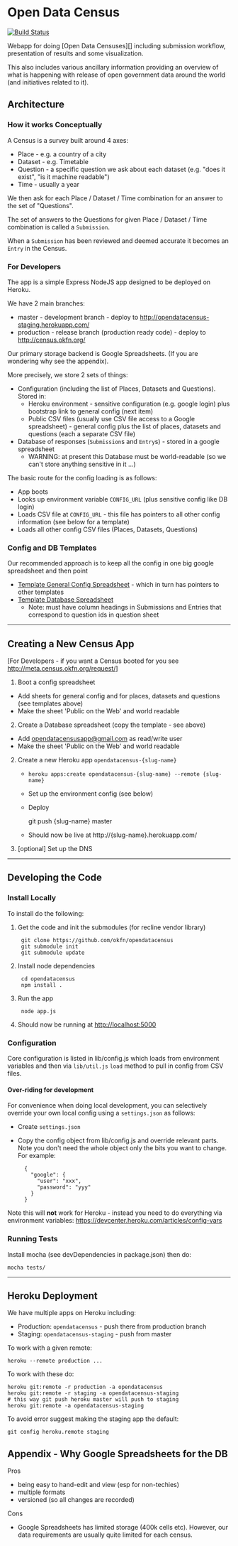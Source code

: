 # Open Data Census

[![Build Status](https://travis-ci.org/okfn/opendatacensus.png?branch=master)](https://travis-ci.org/okfn/opendatacensus)

Webapp for doing [Open Data Censuses][] including submission workflow,
presentation of results and some visualization.

[Open Data Census]: http://census.okfn.org/

This also includes various ancillary information providing an overview of what
is happening with release of open government data around the world (and
initiatives related to it).

## Architecture

### How it works Conceptually

A Census is a survey built around 4 axes:

* Place - e.g. a country of a city
* Dataset - e.g. Timetable
* Question - a specific question we ask about each dataset (e.g. "does it exist", "is it machine readable")
* Time - usually a year

We then ask for each Place / Dataset / Time combination for an answer to the set of "Questions".

The set of answers to the Questions for given Place / Dataset / Time combination is called a `Submission`.

When a `Submission` has been reviewed and deemed accurate it becomes an `Entry` in the Census. 

### For Developers

The app is a simple Express NodeJS app designed to be deployed on Heroku.

We have 2 main branches:

* master - development branch - deploy to <http://opendatacensus-staging.herokuapp.com/>
* production - release branch (production ready code) - deploy to <http://census.okfn.org/>

Our primary storage backend is Google Spreadsheets. (If you are wondering why see the appendix).

More precisely, we store 2 sets of things:

* Configuration (including the list of Places, Datasets and Questions). Stored in:
  * Heroku environment - sensitive configuration (e.g. google login) plus
    bootstrap link to general config (next item)
  * Public CSV files (usually use CSV file access to a Google spreadsheet) -
    general config plus the list of places, datasets and questions (each a
    separate CSV file)
* Database of responses (`Submission`s and `Entry`s) - stored in a google
  spreadsheet
  * WARNING: at present this Database must be world-readable (so we can't store
    anything sensitive in it ...)

The basic route for the config loading is as follows:

* App boots
* Looks up environment variable `CONFIG_URL` (plus sensitive config like DB
  login)
* Loads CSV file at `CONFIG_URL` - this file has pointers to all other config
  information (see below for a template)
* Loads all other config CSV files (Places, Datasets, Questions)


### Config and DB Templates

Our recommended approach is to keep all the config in one big google spreadsheet and then point 

* [Template General Config Spreadsheet][config] - which in turn has pointers to other templates
* [Template Database Spreadsheet][db-template]
  * Note: must have column headings in Submissions and Entries that correspond
    to question ids in question sheet

[config]: https://docs.google.com/a/okfn.org/spreadsheet/ccc?key=0AqR8dXc6Ji4JdG5FYWF5M0o1cHBvQkZLTUdOYWtlNmc#gid=0
[db-template]: https://docs.google.com/a/okfn.org/spreadsheet/ccc?key=0AqR8dXc6Ji4JdFgwSjlabk0wY3NfT2owbktCME5MY2c&usp=drive_web

------


## Creating a New Census App

[For Developers - if you want a Census booted for you see <http://meta.census.okfn.org/request/>]

1. Boot a config spreadsheet

  * Add sheets for general config and for places, datasets and questions (see
    templates above)
  * Make the sheet 'Public on the Web' and world readable

2. Create a Database spreadsheet (copy the template - see above)

  * Add opendatacensusapp@gmail.com as read/write user
  * Make the sheet 'Public on the Web' and world readable

2. Create a new Heroku app `opendatacensus-{slug-name}`

   * `heroku apps:create opendatacensus-{slug-name} --remote {slug-name}`
   * Set up the environment config (see below)
   * Deploy

        git push {slug-name} master
   
   * Should now be live at http://{slug-name}.herokuapp.com/

3. [optional] Set up the DNS


------

## Developing the Code

### Install Locally

To install do the following:

1. Get the code and init the submodules (for recline vendor library)

        git clone https://github.com/okfn/opendatacensus
        git submodule init
        git submodule update

2. Install node dependencies

        cd opendatacensus
        npm install .

3. Run the app

        node app.js

4. Should now be running at <http://localhost:5000>


### Configuration

Core configuration is listed in lib/config.js which loads from environment
variables and then via `lib/util.js` `load` method to pull in config from CSV
files.

#### Over-riding for development

For convenience when doing local development, you can selectively override your
own local config using a `settings.json` as follows:

* Create `settings.json`
* Copy the config object from lib/config.js and override relevant parts. Note
  you don't need the whole object only the bits you want to change. For example:

        {
          "google": {
            "user": "xxx",
            "password": "yyy"
          }
        }

Note this will **not** work for Heroku - instead you need to do everything via
environment variables: https://devcenter.heroku.com/articles/config-vars

### Running Tests

Install mocha (see devDependencies in package.json) then do:

    mocha tests/

------

## Heroku Deployment

We have multiple apps on Heroku including:

* Production: `opendatacensus` - push there from production branch
* Staging: `opendatacensus-staging` - push from master

To work with a given remote:

    heroku --remote production ...

To work with these do:

    heroku git:remote -r production -a opendatacensus
    heroku git:remote -r staging -a opendatacensus-staging
    # this way git push heroku master will push to staging
    heroku git:remote -a opendatacensus-staging

To avoid error suggest making the staging app the default:

    git config heroku.remote staging

## Appendix - Why Google Spreadsheets for the DB

Pros

* being easy to hand-edit and view (esp for non-techies)
* multiple formats
* versioned (so all changes are recorded)

Cons

* Google Spreadsheets has limited storage (400k cells etc). However, our data
  requirements are usually quite limited for each census.


